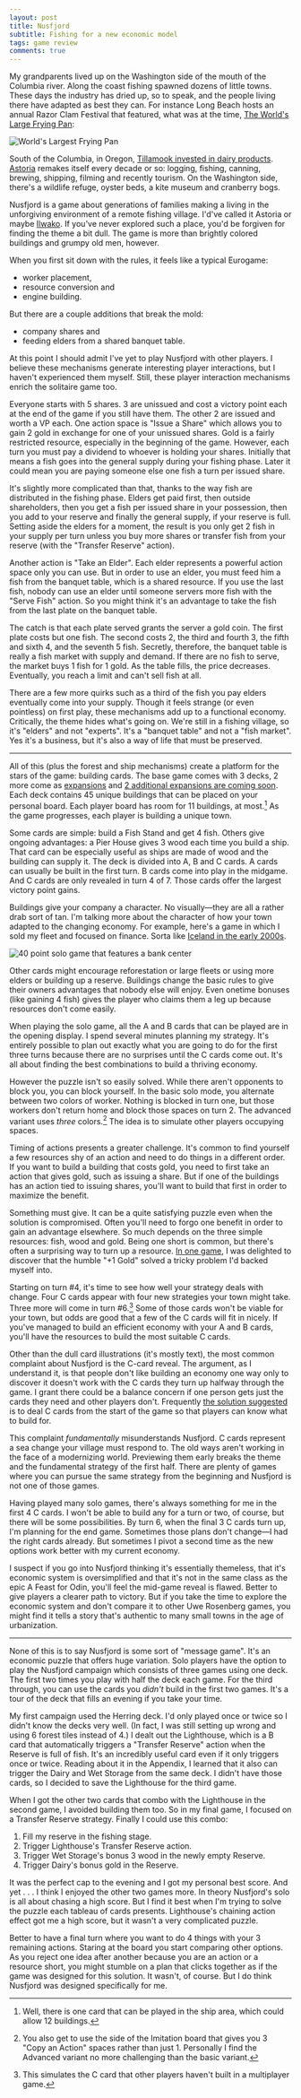 ```yaml
---
layout: post
title: Nusfjord
subtitle: Fishing for a new economic model
tags: game review
comments: true
---
```


My grandparents lived up on the Washington side of the mouth of the
Columbia river. Along the coast fishing spawned dozens of little
towns. These days the industry has dried up, so to speak, and the
people living there have adapted as best they can. For instance Long
Beach hosts an annual Razor Clam Festival that featured, what was at
the time, [The World's Large Frying
Pan](https://www.visitlongbeachpeninsula.com/giant-frying-pan/):

![World's Largest Frying Pan](/images/giant_pan.jpg)

South of the Columbia, in Oregon, [Tillamook invested in dairy
products](https://www.tillamook.com/).
[Astoria](https://en.wikipedia.org/wiki/Astoria,_Oregon) remakes
itself every decade or so: logging, fishing, canning, brewing,
shipping, filming and recently tourism. On the Washington side,
there's a wildlife refuge, oyster beds, a kite museum and cranberry
bogs.

Nusfjord is a game about generations of families making a living in
the unforgiving environment of a remote fishing village. I'd've called
it Astoria or maybe [Ilwako](https://ilwaco-wa.gov/about-us/). If
you've never explored such a place, you'd be forgiven for finding the
theme a bit dull. The game is more than brightly colored buildings and
grumpy old men, however.

When you first sit down with the rules, it feels like a typical Eurogame:

* worker placement,
* resource conversion and
* engine building.


But there are a couple additions that break the mold:
* company shares and
* feeding elders from a shared banquet table.

At this point I should admit I've yet to play Nusfjord with other
players. I believe these mechanisms generate interesting player
interactions, but I haven't experienced them myself. Still, these
player interaction mechanisms enrich the solitaire game too. 

Everyone starts with 5 shares. 3 are unissued and cost a victory point
each at the end of the game if you still have them. The other 2 are
issued and worth a VP each. One action space is "Issue a Share" which
allows you to gain 2 gold in exchange for one of your unissued
shares. Gold is a fairly restricted resource, especially in the
beginning of the game. However, each turn you must pay a dividend to
whoever is holding your shares. Initially that means a fish goes into
the general supply during your fishing phase. Later it could mean you
are paying someone else one fish a turn per issued share.

It's slightly more complicated than that, thanks to the way fish are
distributed in the fishing phase. Elders get paid first, then outside
shareholders, then you get a fish per issued share in your possession,
then you add to your reserve and finally the general supply, if your
reserve is full. Setting aside the elders for a moment, the result is
you only get 2 fish in your supply per turn unless you buy more shares
or transfer fish from your reserve (with the "Transfer Reserve"
action).

Another action is "Take an Elder". Each elder represents a powerful
action space only you can use. But in order to use an elder, you must
feed him a fish from the banquet table, which is a shared resource. If
you use the last fish, nobody can use an elder until someone servers
more fish with the "Serve Fish" action. So you might think it's an
advantage to take the fish from the last plate on the banquet table.

The catch is that each plate served grants the server a gold coin. The
first plate costs but one fish. The second costs 2, the third and
fourth 3, the fifth and sixth 4, and the seventh 5 fish. Secretly,
therefore, the banquet table is really a fish market with supply and
demand. If there are no fish to serve, the market buys 1 fish for 1
gold. As the table fills, the price decreases. Eventually, you reach a
limit and can't sell fish at all.

There are a few more quirks such as a third of the fish you pay elders
eventually come into your supply. Though it feels strange (or even
pointless) on first play, these mechanisms add up to a functional
economy. Critically, the theme hides what's going on. We're still in a
fishing village, so it's "elders" and not "experts". It's a "banquet
table" and not a "fish market". Yes it's a business, but it's also a
way of life that must be preserved.

---

All of this (plus the forest and ship mechanisms) create a platform
for the stars of the game: building cards. The base game comes with 3
decks, 2 more come as
[expansions](https://boardgamegeek.com/boardgame/234277/nusfjord/expansions)
and [2 additional expansions are coming
soon](https://boardgamegeek.com/thread/2993522/nusfjord-big-box-two-expansions-expansions-reprint). Each
deck contains 45 unique buildings that can be placed on your personal
board. Each player board has room for 11 buildings, at most.[^1] As
the game progresses, each player is building a unique town.

Some cards are simple: build a Fish Stand and get 4 fish. Others give
ongoing advantages: a Pier House gives 3 wood each time you build a
ship. That card can be especially useful as ships are made of wood and
the building can supply it. The deck is divided into A, B and C
cards. A cards can usually be built in the first turn. B cards come
into play in the midgame. And C cards are only revealed in turn 4
of 7. Those cards offer the largest victory point gains.

Buildings give your company a character. No visually&mdash;they are
all a rather drab sort of tan. I'm talking more about the character of
how your town adapted to the changing economy. For example, here's a
game in which I sold my fleet and focused on finance. Sorta like
[Iceland in the early
2000s](https://archive.vanityfair.com/article/2009/4/wall-street-on-the-tundra).

![40 point solo game that features a bank center](/images/nusfjord_bank.jpg)

Other cards might encourage reforestation or large fleets or using
more elders or building up a reserve. Buildings change the basic rules
to give their owners advantages that nobody else will enjoy. Even
onetime bonuses (like gaining 4 fish) gives the player who claims
them a leg up because resources don't come easily.

When playing the solo game, all the A and B cards that can be played
are in the opening display. I spend several minutes planning my
strategy. It's entirely possible to plan out exactly what you are
going to do for the first three turns because there are no surprises
until the C cards come out. It's all about finding the best
combinations to build a thriving economy.

However the puzzle isn't so easily solved. While there aren't
opponents to block you, you can block yourself. In the basic solo
mode, you alternate between two colors of worker. Nothing is blocked
in turn one, but those workers don't return home and block those
spaces on turn 2. The advanced variant uses _three_ colors.[^2] The
idea is to simulate other players occupying spaces.

Timing of actions presents a greater challenge. It's common to find
yourself a few resources shy of an action and need to do things in a
different order. If you want to build a building that costs gold, you
need to first take an action that gives gold, such as issuing a
share. But if one of the buildings has an action tied to issuing
shares, you'll want to build that first in order to maximize the
benefit.

Something must give. It can be a quite satisfying puzzle even when the
solution is compromised. Often you'll need to forgo one benefit in
order to gain an advantage elsewhere. So much depends on the three
simple resources: fish, wood and gold. Being one short is common, but
there's often a surprising way to turn up a resource. [In one
game](https://boardgamegeek.com/thread/2813085/taste-salmon-tide-me-over-possible-reprint),
I was delighted to discover that the humble "+1 Gold" solved a tricky
problem I'd backed myself into.

Starting on turn #4, it's time to see how well your strategy deals
with change. Four C cards appear with four new strategies your town
might take. Three more will come in turn #6.[^3] Some of those cards won't
be viable for your town, but odds are good that a few of the C cards
will fit in nicely. If you've managed to build an efficient economy
with your A and B cards, you'll have the resources to build the most
suitable C cards.

Other than the dull card illustrations (it's mostly text), the most
common complaint about Nusfjord is the C-card reveal. The argument, as
I understand it, is that people don't like building an economy one way
only to discover it doesn't work with the C cards they turn up halfway
through the game. I grant there could be a balance concern if one
person gets just the cards they need and other players
don't. Frequently [the solution
suggested](https://boardgamegeek.com/thread/2999824/request-official-variant-c-buildings-upcoming-big)
is to deal C cards from the start of the game so that players can know
what to build for.

This complaint _fundamentally_ misunderstands Nusfjord. C cards
represent a sea change your village must respond to. The old ways
aren't working in the face of a modernizing world. Previewing them
early breaks the theme and the fundamental strategy of the first
half. There are plenty of games where you can pursue the same strategy
from the beginning and Nusfjord is not one of those games.

Having played many solo games, there's always something for me in the
first 4 C cards. I won't be able to build any for a turn or two, of
course, but there will be some possibilities. By turn 6, when the
final 3 C cards turn up, I'm planning for the end game. Sometimes
those plans don't change&mdash;I had the right cards already. But
sometimes I pivot a second time as the new options work better with my
current economy.

I suspect if you go into Nusfjord thinking it's essentially themeless,
that it's economic system is oversimplified and that it's not in the
same class as the epic A Feast for Odin, you'll feel the mid-game
reveal is flawed. Better to give players a clearer path to
victory. But if you take the time to explore the economic system and
don't compare it to other Uwe Rosenberg games, you might find it tells
a story that's authentic to many small towns in the age of
urbanization. 

---

None of this is to say Nusfjord is some sort of "message game". It's
an economic puzzle that offers huge variation. Solo players have the
option to play the Nusfjord campaign which consists of three games
using one deck. The first two times you play with half the deck each
game. For the third through, you can use the cards you _didn't_ build
in the first two games. It's a tour of the deck that fills an evening
if you take your time. 

My first campaign used the Herring deck. I'd only played once or twice
so I didn't know the decks very well. (In fact, I was still setting up
wrong and using 6 forest tiles instead of 4.) I dealt out the
Lighthouse, which is a B card that automatically triggers a "Transfer
Reserve" action when the Reserve is full of fish. It's an incredibly
useful card even if it only triggers once or twice. Reading about it
in the Appendix, I learned that it also can trigger the Dairy and Wet
Storage from the same deck. I didn't have those cards, so I decided to
save the Lighthouse for the third game.

When I got the other two cards that combo with the Lighthouse in the
second game, I avoided building them too. So in my final game, I
focused on a Transfer Reserve strategy. Finally I could use this
combo:

1. Fill my reserve in the fishing stage.
2. Trigger Lighthouse's Transfer Reserve action.
3. Trigger Wet Storage's bonus 3 wood in the newly empty Reserve.
4. Trigger Dairy's bonus gold in the Reserve.

It was the perfect cap to the evening and I got my personal best
score. And yet . . . I think I enjoyed the other two games more. In
theory Nusfjord's solo is all about chasing a high score. But I find
it best when I'm trying to solve the puzzle each tableau of cards
presents. Lighthouse's chaining action effect got me a high score, but
it wasn't a very complicated puzzle. 

Better to have a final turn where you want to do 4 things with your 3
remaining actions. Staring at the board you start comparing other
options. As you reject one idea after another because you are an
action or a resource short, you might stumble on a plan that clicks
together as if the game was designed for this solution. It wasn't, of
course. But I do think Nusfjord was designed specifically for me.


[^1]: Well, there is one card that can be played in the ship area,
    which could allow 12 buildings.

[^2]: You also get to use the side of the Imitation board that gives
    you 3 "Copy an Action" spaces rather than just 1. Personally I
    find the Advanced variant no more challenging than the basic
    variant.

[^3]: This simulates the C card that other players haven't built in a
    multiplayer game.

<!--  LocalWords:  Nusfjord Nusfjord's
 -->
